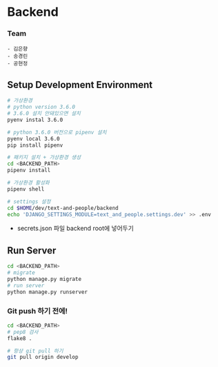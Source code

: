 # Backend
 ### Team
	- 김은향
	- 송경린
	- 공현정

## Setup Development Environment
```bash
# 가상환경
# python version 3.6.0
# 3.6.0 설치 안돼있으면 설치
pyenv instal 3.6.0

# python 3.6.0 버전으로 pipenv 설치 
pyenv local 3.6.0 
pip install pipenv

# 패키지 설치 + 가상환경 생성
cd <BACKEND_PATH>
pipenv install 

# 가상환경 활성화
pipenv shell

# settings 설정 
cd $HOME/dev/text-and-people/backend
echo 'DJANGO_SETTINGS_MODULE=text_and_people.settings.dev' >> .env
```
* secrets.json 파일 backend root에 넣어두기

## Run Server
```bash
cd <BACKEND_PATH>
# migrate
python manage.py migrate
# run server
python manage.py runserver
```

### Git push 하기 전에!
```bash
cd <BACKEND_PATH> 
# pep8 검사
flake8 .

# 항상 git pull 하기
git pull origin develop
```
